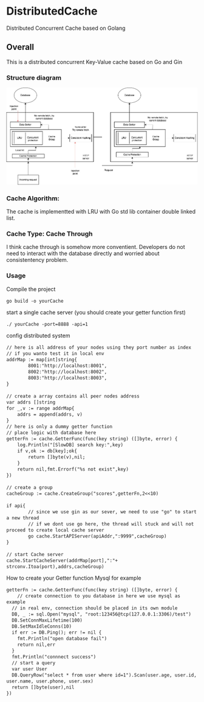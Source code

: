 # DistributedCache

Distributed Concurrent Cache based on Golang

## Overall

This is a distributed concurrent Key-Value cache based on Go and Gin

### Structure diagram

![avatar](/Distributed%20Cache%20diagram.jpeg)

### Cache Algorithm:

The cache is implementted with LRU with Go std lib container double linked list.

### Cache Type: Cache Through

I think cache through is somehow more conventient.
Developers do not need to interact with the database directly and worried about consistentency problem.

### Usage

Compile the project

```
go build -o yourCache
```

start a single cache server (you should create your getter function first)

```
./ yourCache -port=8888 -api=1
```

config distributed system

```
// here is all address of your nodes using they port number as index
// if you wanto test it in local env
addrMap := map[int]string{
		8001:"http://localhost:8001",
		8002:"http://localhost:8002",
		8003:"http://localhost:8003",
}

// create a array contains all peer nodes address
var addrs []string
for _,v := range addrMap{
	addrs = append(addrs, v)
}
// here is only a dummy getter function
// place logic with database here
getterFn := cache.GetterFunc(func(key string) ([]byte, error) {
	log.Println("[SlowDB] search key:",key)
	if v,ok := db[key];ok{
		return []byte(v),nil;
	}
	return nil,fmt.Errorf("%s not exist",key)
})

// create a group
cacheGroup := cache.CreateGroup("scores",getterFn,2<<10)

if api{
		// since we use gin as our sever, we need to use "go" to start a new thread
		// if we dont use go here, the thread will stuck and will not proceed to create local cache server
		go cache.StartAPIServer(apiAddr,":9999",cacheGroup)
}

// start Cache server
cache.StartCacheServer(addrMap[port],":"+ strconv.Itoa(port),addrs,cacheGroup)
```

How to create your Getter function
Mysql for example

```
getterFn := cache.GetterFunc(func(key string) ([]byte, error) {
	// create connection to you database in here we use mysql as example
  // in real env, connection should be placed in its own module
  DB, _ := sql.Open("mysql", "root:123456@tcp(127.0.0.1:3306)/test")
  DB.SetConnMaxLifetime(100)
  DB.SetMaxIdleConns(10)
  if err := DB.Ping(); err != nil {
    fmt.Println("open database fail")
    return nil,err
  }
  fmt.Println("connnect success")
  // start a query
  var user User
  DB.QueryRow("select * from user where id=1").Scan(user.age, user.id, user.name, user.phone, user.sex)
  return []byte(user),nil
})
```
